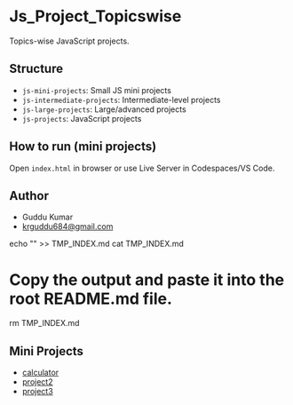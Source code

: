 # Js_Project_Topicswise

Topics-wise JavaScript projects.

## Structure
- `js-mini-projects`: Small JS mini projects
- `js-intermediate-projects`: Intermediate-level projects
- `js-large-projects`: Large/advanced projects
- `js-projects`: JavaScript projects

## How to run (mini projects)
Open `index.html` in browser or use Live Server in Codespaces/VS Code.

## Author
- Guddu Kumar
- krguddu684@gmail.com



echo "" >> TMP_INDEX.md
cat TMP_INDEX.md
# Copy the output and paste it into the root README.md file.
rm TMP_INDEX.md
## Mini Projects
- [calculator](js-mini-projects/calculator/)
- [project2](js-mini-projects/project2)
- [project3](js-mini-projects/project3)
